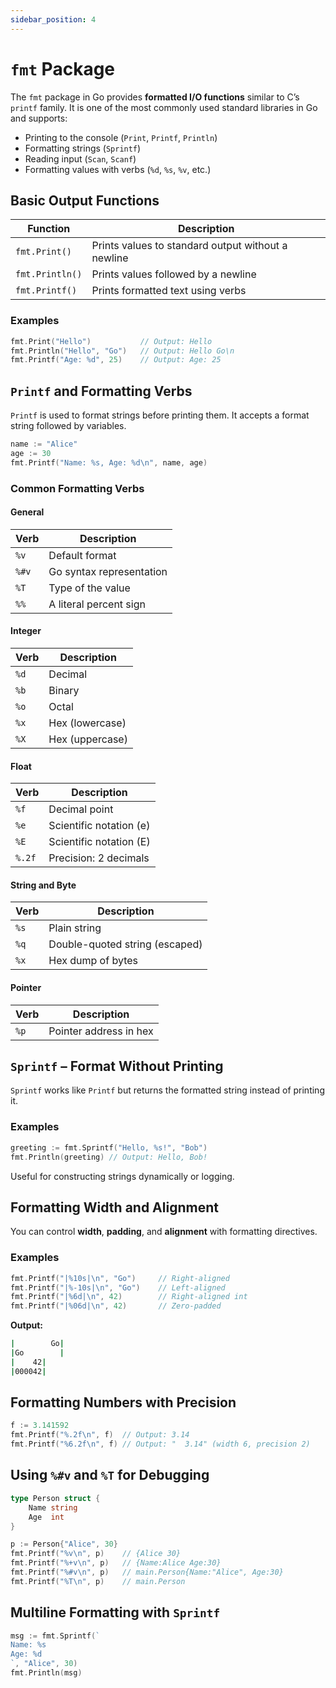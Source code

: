 ```yaml
---
sidebar_position: 4
---
```


# `fmt` Package

<!-- markdownlint-disable MD024 -->

The `fmt` package in Go provides **formatted I/O functions** similar to C’s `printf` family. It is one of the most commonly used standard libraries in Go and supports:

- Printing to the console (`Print`, `Printf`, `Println`)
- Formatting strings (`Sprintf`)
- Reading input (`Scan`, `Scanf`)
- Formatting values with verbs (`%d`, `%s`, `%v`, etc.)

## Basic Output Functions

| Function        | Description                                        |
| --------------- | -------------------------------------------------- |
| `fmt.Print()`   | Prints values to standard output without a newline |
| `fmt.Println()` | Prints values followed by a newline                |
| `fmt.Printf()`  | Prints formatted text using verbs                  |

### Examples

```go
fmt.Print("Hello")           // Output: Hello
fmt.Println("Hello", "Go")   // Output: Hello Go\n
fmt.Printf("Age: %d", 25)    // Output: Age: 25
```

## `Printf` and Formatting Verbs

`Printf` is used to format strings before printing them. It accepts a format string followed by variables.

```go
name := "Alice"
age := 30
fmt.Printf("Name: %s, Age: %d\n", name, age)
```

### Common Formatting Verbs

#### General

| Verb  | Description              |
| ----- | ------------------------ |
| `%v`  | Default format           |
| `%#v` | Go syntax representation |
| `%T`  | Type of the value        |
| `%%`  | A literal percent sign   |

#### Integer

| Verb | Description     |
| ---- | --------------- |
| `%d` | Decimal         |
| `%b` | Binary          |
| `%o` | Octal           |
| `%x` | Hex (lowercase) |
| `%X` | Hex (uppercase) |

#### Float

| Verb   | Description             |
| ------ | ----------------------- |
| `%f`   | Decimal point           |
| `%e`   | Scientific notation (e) |
| `%E`   | Scientific notation (E) |
| `%.2f` | Precision: 2 decimals   |

#### String and Byte

| Verb | Description                    |
| ---- | ------------------------------ |
| `%s` | Plain string                   |
| `%q` | Double-quoted string (escaped) |
| `%x` | Hex dump of bytes              |

#### Pointer

| Verb | Description            |
| ---- | ---------------------- |
| `%p` | Pointer address in hex |

## `Sprintf` – Format Without Printing

`Sprintf` works like `Printf` but returns the formatted string instead of printing it.

### Examples

```go
greeting := fmt.Sprintf("Hello, %s!", "Bob")
fmt.Println(greeting) // Output: Hello, Bob!
```

Useful for constructing strings dynamically or logging.

## Formatting Width and Alignment

You can control **width**, **padding**, and **alignment** with formatting directives.

### Examples

```go
fmt.Printf("|%10s|\n", "Go")     // Right-aligned
fmt.Printf("|%-10s|\n", "Go")    // Left-aligned
fmt.Printf("|%6d|\n", 42)        // Right-aligned int
fmt.Printf("|%06d|\n", 42)       // Zero-padded
```

**Output:**

```bash
|        Go|
|Go        |
|    42|
|000042|
```

## Formatting Numbers with Precision

```go
f := 3.141592
fmt.Printf("%.2f\n", f)  // Output: 3.14
fmt.Printf("%6.2f\n", f) // Output: "  3.14" (width 6, precision 2)
```

## Using `%#v` and `%T` for Debugging

```go
type Person struct {
    Name string
    Age  int
}

p := Person{"Alice", 30}
fmt.Printf("%v\n", p)    // {Alice 30}
fmt.Printf("%+v\n", p)   // {Name:Alice Age:30}
fmt.Printf("%#v\n", p)   // main.Person{Name:"Alice", Age:30}
fmt.Printf("%T\n", p)    // main.Person
```

## Multiline Formatting with `Sprintf`

```go
msg := fmt.Sprintf(`
Name: %s
Age: %d
`, "Alice", 30)
fmt.Println(msg)
```
